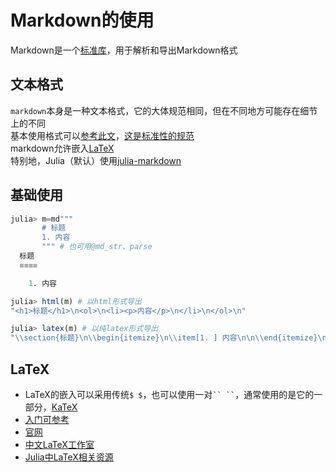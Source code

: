 # Markdown的使用
Markdown是一个[标准库](stdlib.md)，用于解析和导出Markdown格式

## 文本格式
`markdown`本身是一种文本格式，它的大体规范相同，但在不同地方可能存在细节上的不同\
基本使用格式可以[参考此文](https://docs.net9.org/basic/markdown/)，[这是标准性的规范](https://spec.commonmark.org/)\
markdown允许嵌入[LaTeX](#latex)\
特别地，Julia（默认）使用[julia-markdown](https://docs.juliacn.com/latest/stdlib/Markdown/)

## 基础使用
```jl
julia> m=md"""
       # 标题
       1. 内容
       """ # 也可用@md_str、parse
  标题
  ≡≡≡≡

    1. 内容

julia> html(m) # 以html形式导出
"<h1>标题</h1>\n<ol>\n<li><p>内容</p>\n</li>\n</ol>\n"

julia> latex(m) # 以纯latex形式导出
"\\section{标题}\n\\begin{itemize}\n\\item[1. ] 内容\n\n\\end{itemize}\n"
```

## LaTeX
- LaTeX的嵌入可以采用传统`$ $`，也可以使用一对``` `` `` ```，通常使用的是它的一部分，[KaTeX](https://katex.org/)
- [入门可参考](https://docs.net9.org/basic/latex/)
- [官网](https://latex.org/)
- [中文LaTeX工作室](https://www.latexstudio.net/)
- [Julia中LaTeX相关资源](https://discourse.juliacn.com/t/topic/4564)

[^1]: https://discourse.juliacn.com/t/topic/2310
